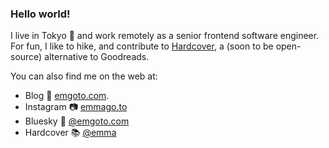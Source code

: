 ### Hello world!

I live in Tokyo 🗼 and work remotely as a senior frontend software engineer. For fun, I like to hike, and contribute to [Hardcover](http://hardcover.app/), a (soon to be open-source) alternative to Goodreads.

You can also find me on the web at: 

- Blog 📖 [emgoto.com](https://www.emgoto.com/).
- Instagram 📷 [emmago.to](https://www.instagram.com/emmago.to)
- Bluesky 🦋 [@emgoto.com](https://bsky.app/profile/emgoto.com)
- Hardcover 📚 [@emma](https://hardcover.app/@emma/)

